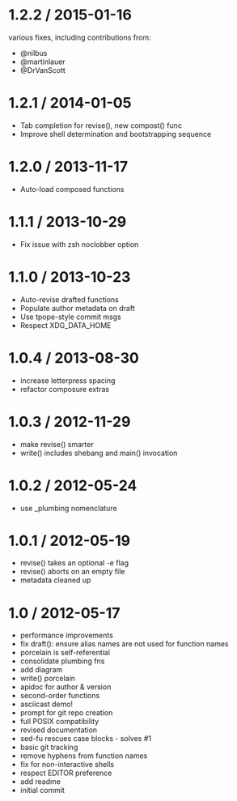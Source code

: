 1.2.2 / 2015-01-16
==================
various fixes, including contributions from:
* @nilbus
* @martinlauer
* @DrVanScott

1.2.1 / 2014-01-05
==================
* Tab completion for revise(), new compost() func
* Improve shell determination and bootstrapping sequence

1.2.0 / 2013-11-17
==================
* Auto-load composed functions

1.1.1 / 2013-10-29
==================
* Fix issue with zsh noclobber option

1.1.0 / 2013-10-23
==================
* Auto-revise drafted functions
* Populate author metadata on draft
* Use tpope-style commit msgs
* Respect XDG_DATA_HOME

1.0.4 / 2013-08-30
==================

* increase letterpress spacing
* refactor composure extras

1.0.3 / 2012-11-29
==================

* make revise() smarter
* write() includes shebang and main() invocation

1.0.2 / 2012-05-24
==================

  * use _plumbing nomenclature

1.0.1 / 2012-05-19
==================

  * revise() takes an optional -e flag
  * revise() aborts on an empty file
  * metadata cleaned up

1.0 / 2012-05-17
==================

  * performance improvements
  * fix draft(): ensure alias names are not used for function names
  * porcelain is self-referential
  * consolidate plumbing fns
  * add diagram
  * write() porcelain
  * apidoc for author & version
  * second-order functions
  * asciicast demo!
  * prompt for git repo creation
  * full POSIX compatibility
  * revised documentation
  * sed-fu rescues case blocks - solves #1
  * basic git tracking
  * remove hyphens from function names
  * fix for non-interactive shells
  * respect EDITOR preference
  * add readme
  * initial commit
